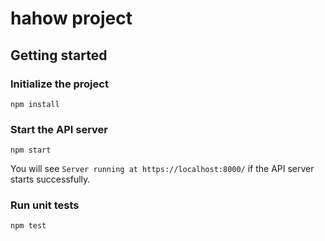 # hahow project
## Getting started
### Initialize the project
```
npm install
```
### Start the API server
```
npm start
```
You will see `Server running at https://localhost:8000/` if the API server starts successfully.
### Run unit tests
```
npm test
```

